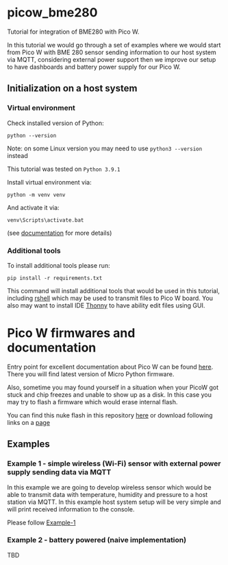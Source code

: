 # picow_bme280

Tutorial for integration of BME280 with Pico W.

In this tutorial we would go through a set of examples where we would start from Pico W with BME 280 sensor 
sending information to our host system via MQTT, considering external power support then we improve our 
setup to have dashboards and battery power supply for our Pico W.

## Initialization on a host system

### Virtual environment

Check installed version of Python:

```commandline
python --version
```

Note: on some Linux version you may need to use `python3 --version` instead

This tutorial was tested on `Python 3.9.1`

Install virtual environment via:

```commandline
python -m venv venv
```

And activate it via:

```commandline
venv\Scripts\activate.bat
```

(see [documentation](https://docs.python.org/3/tutorial/venv.html) for more details)

### Additional tools

To install additional tools please run:

```commandline
pip install -r requirements.txt
```

This command will install additional tools that would be used in this tutorial, 
including [rshell](https://github.com/dhylands/rshell) which may be used to transmit 
files to Pico W board. You also may want to install IDE [Thonny](https://thonny.org/) 
to have ability edit files using GUI.

# Pico W firmwares and documentation

Entry point for excellent documentation about Pico W can be found 
[here](https://www.raspberrypi.com/documentation/microcontrollers/). There you will find latest version of 
Micro Python firmware.

Also, sometime you may found yourself in a situation when your PicoW got stuck and chip freezes and unable to show 
up as a disk. In this case you may try to flash a firmware which would erase internal flash.

You can find this nuke flash in this repository [here](/data/flash_nuke.uf2) or download following links on a 
[page](https://learn.adafruit.com/getting-started-with-raspberry-pi-pico-circuitpython/circuitpython) 

## Examples

### Example 1 - simple wireless (Wi-Fi) sensor with external power supply sending data via MQTT

In this example we are going to develop wireless sensor which would be able to transmit data with temperature, 
humidity and pressure to a host station via MQTT. In this example host system setup will be very simple 
and will print received information to the console.

Please follow [Example-1](./docs/001_basic_transmission_over_wifi)

### Example 2 - battery powered (naive implementation)

TBD